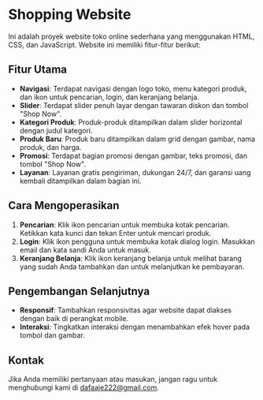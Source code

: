 # Shopping Website

Ini adalah proyek website toko online sederhana yang menggunakan HTML, CSS, dan JavaScript. Website ini memiliki fitur-fitur berikut:

## Fitur Utama

- **Navigasi**: Terdapat navigasi dengan logo toko, menu kategori produk, dan ikon untuk pencarian, login, dan keranjang belanja.
- **Slider**: Terdapat slider penuh layar dengan tawaran diskon dan tombol "Shop Now".
- **Kategori Produk**: Produk-produk ditampilkan dalam slider horizontal dengan judul kategori.
- **Produk Baru**: Produk baru ditampilkan dalam grid dengan gambar, nama produk, dan harga.
- **Promosi**: Terdapat bagian promosi dengan gambar, teks promosi, dan tombol "Shop Now".
- **Layanan**: Layanan gratis pengiriman, dukungan 24/7, dan garansi uang kembali ditampilkan dalam bagian ini.

## Cara Mengoperasikan

1. **Pencarian**: Klik ikon pencarian untuk membuka kotak pencarian. Ketikkan kata kunci dan tekan Enter untuk mencari produk.
2. **Login**: Klik ikon pengguna untuk membuka kotak dialog login. Masukkan email dan kata sandi Anda untuk masuk.
3. **Keranjang Belanja**: Klik ikon keranjang belanja untuk melihat barang yang sudah Anda tambahkan dan untuk melanjutkan ke pembayaran.

## Pengembangan Selanjutnya

- **Responsif**: Tambahkan responsivitas agar website dapat diakses dengan baik di perangkat mobile.
- **Interaksi**: Tingkatkan interaksi dengan menambahkan efek hover pada tombol dan gambar.

## Kontak
Jika Anda memiliki pertanyaan atau masukan, jangan ragu untuk menghubungi kami di dafaaje222@gmail.com.
